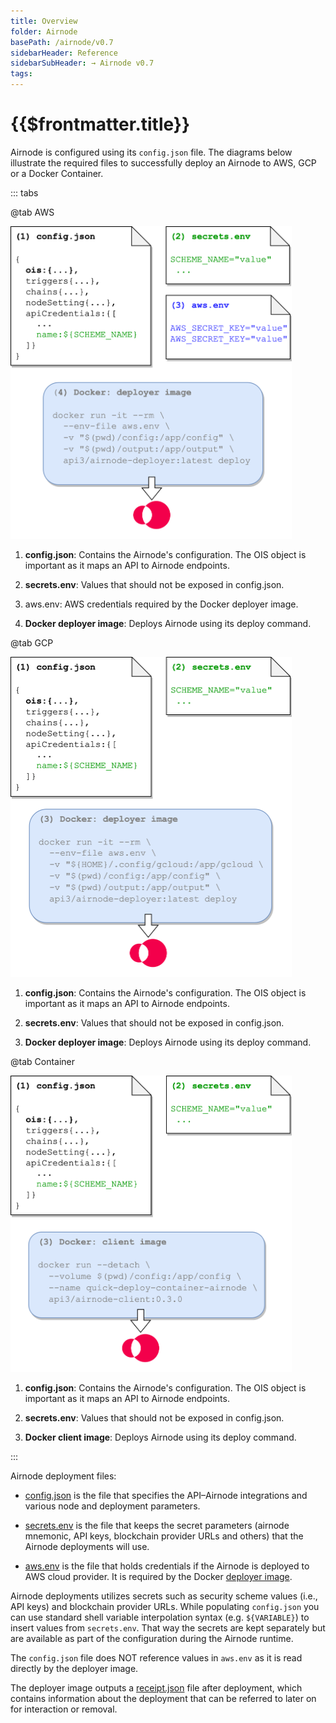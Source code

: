 ```yaml
---
title: Overview
folder: Airnode
basePath: /airnode/v0.7
sidebarHeader: Reference
sidebarSubHeader: → Airnode v0.7
tags:
---
```


<!--TitleSpan>{{$frontmatter.folder}}</TitleSpan-->

<VersionPicklist/>

# {{$frontmatter.title}}

Airnode is configured using its `config.json` file. The diagrams below
illustrate the required files to successfully deploy an Airnode to AWS, GCP or a
Docker Container.

::: tabs

@tab AWS

<img src="/api-provider-overview-aws.png" style="width:450px;">

1. <p class="diagram-line"><b>config.json</b>: Contains the Airnode's configuration. The OIS object is important as it maps an API to Airnode endpoints.</p>
2. <p class="diagram-line" style="margin-top:10px;"><b>secrets.env</b>: Values that should not be exposed in config.json.</p>
3. <p class="diagram-line" style="margin-top:10px;">aws.env: AWS credentials required by the Docker deployer image.</p>
4. <p class="diagram-line" style="margin-top:10px;"><b>Docker deployer image</b>: Deploys Airnode using its deploy command.</p>

@tab GCP

<img src="/api-provider-overview-gcp.png" style="width:450px;">

1. <p class="diagram-line"><b>config.json</b>: Contains the Airnode's configuration. The OIS object is important as it maps an API to Airnode endpoints.</p>
2. <p class="diagram-line" style="margin-top:10px;"><b>secrets.env</b>: Values that should not be exposed in config.json.</p>
3. <p class="diagram-line" style="margin-top:10px;"><b>Docker deployer image</b>: Deploys Airnode using its deploy command.</p>

@tab Container

<img src="/api-provider-overview-container.png" style="width:450px;">

1. <p class="diagram-line" ><b>config.json</b>: Contains the Airnode's configuration. The OIS object is important as it maps an API to Airnode endpoints.</p>
2. <p class="diagram-line" style="margin-top:10px;"><b>secrets.env</b>: Values that should not be exposed in config.json.</p>
3. <p class="diagram-line" style="margin-top:10px;"><b>Docker client image</b>: Deploys Airnode using its deploy command.</p>

:::

Airnode deployment files:

- [config.json](./config-json.md) is the file that specifies the API–Airnode
  integrations and various node and deployment parameters.

- [secrets.env](./secrets-env.md) is the file that keeps the secret parameters
  (airnode mnemonic, API keys, blockchain provider URLs and others) that the
  Airnode deployments will use.

- [aws.env](./aws-env.md) is the file that holds credentials if the Airnode is
  deployed to AWS cloud provider. It is required by the Docker
  [deployer image](../../grp-providers/docker/deployer-image.md).

Airnode deployments utilizes secrets such as security scheme values (i.e., API
keys) and blockchain provider URLs. While populating `config.json` you can use
standard shell variable interpolation syntax (e.g. `${VARIABLE}`) to insert
values from `secrets.env`. That way the secrets are kept separately but are
available as part of the configuration during the Airnode runtime.

The `config.json` file does NOT reference values in `aws.env` as it is read
directly by the deployer image.

The deployer image outputs a [receipt.json](receipt-json.md) file after
deployment, which contains information about the deployment that can be referred
to later on for interaction or removal.

